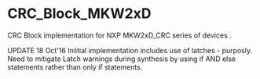 # CRC_Block_MKW2xD
CRC Block implementation for NXP MKW2xD_CRC series of devices         . 

UPDATE 18 Oct'16
Iniitial implementation includes use of latches - purposly. 
Need to mitigate Latch warnings during synthesis by using if AND else statements rather than only if statements.
